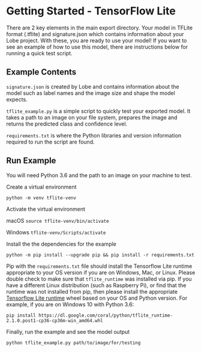 # Getting Started - TensorFlow Lite

There are 2 key elements in the main export directory. Your model in TFLite format (.tflite) and signature.json which contains information about your Lobe project. With these, you are ready to use your model! If you want to see an example of how to use this model, there are instructions below for running a quick test script.

## Example Contents

`signature.json` is created by Lobe and contains information about the model such as label names and the image size and shape the model expects.

`tflite_example.py` is a simple script to quickly test your exported model. It takes a path to an image on your file system, prepares the image and returns the predicted class and confidence level.

`requirements.txt` is where the Python libraries and version information required to run the script are found.

## Run Example

You will need Python 3.6 and the path to an image on your machine to test.

Create a virtual environment

`python -m venv tflite-venv`

Activate the virtual environment

macOS `source tflite-venv/bin/activate`

Windows `tflite-venv/Scripts/activate`

Install the the dependencies for the example

`python -m pip install --upgrade pip && pip install -r requirements.txt`

Pip with the `requirements.txt` file should install the Tensorflow Lite runtime appropriate to your OS version if you are on Windows, Mac, or Linux.
Please double check to make sure that `tflite_runtime` was installed via pip. If you have a different Linux distribution (such as Raspberry Pi),
or find that the runtime was not installed from pip, then please install the appropriate [Tensorflow Lite runtime](https://www.tensorflow.org/lite/guide/python#install_just_the_tensorflow_lite_interpreter) wheel based on your OS and Python version.
For example, if you are on Windows 10 with Python 3.6:

`pip install https://dl.google.com/coral/python/tflite_runtime-2.1.0.post1-cp36-cp36m-win_amd64.whl`

Finally, run the example and see the model output

`python tflite_example.py path/to/image/for/testing`
